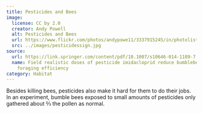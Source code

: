 ```yaml
---
title: Pesticides and Bees
image:
  license: CC by 2.0
  creator: Andy Powell
  alt: Pesticides and Bees
  url: https://www.flickr.com/photos/andypowe11/3337915245/in/photolist-65XFUR-8eisHu-4TB2xB-jZrwXE-6yX3Yw-jZrAYW-3aist7-rjYxyF-rdCXtk-F3vJDr-F16jw9-5vkkZs-2hD4rUT-3dbg7P-F3hrni-8W8JkQ-dSAk9T-EJr5hw-gdHXEr-LgLjw-aqBNtf-21eEyUp-AA4m4U-79znHC-5nLg7a-4otNGD-efdswP-9P3xUQ-nKk49a-RpmJ3d-jZtpkk-CBEnJ-25j1bLX-rpk7qX-dfkwTk-VdSEoT-rxHopR-qEaUP-21iSQvB-bkaH9d-47zNye-rr6LHq-23Wh7T5-FRc5qo-23YTT9M-EQh4Do-FRcbSm-J1d9Z-23Z43Le-22BGBZ8
  src: ../images/pesticidessign.jpg
source:
  url: https://link.springer.com/content/pdf/10.1007/s10646-014-1189-7.pdf
  name: Field realistic doses of pesticide imidacloprid reduce bumblebee pollen
    foraging efficiency
category: Habitat
---
```

Besides killing bees, pesticides also make it hard for them to do their jobs. In an experiment, bumble bees exposed to small amounts of pesticides only gathered about ⅔ the pollen as normal.